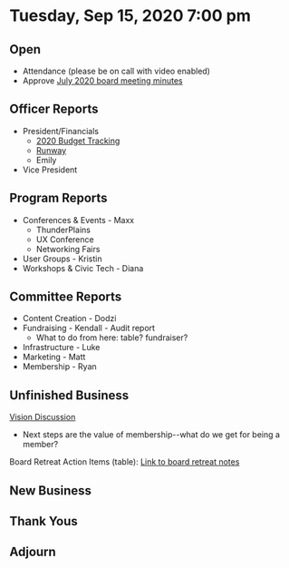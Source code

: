 # Tuesday, Sep 15, 2020 7:00 pm

## Open

- Attendance (please be on call with video enabled)
- Approve [July 2020 board meeting minutes](https://github.com/techlahoma/board_meetings/blob/master/2020/05_may_minutes.md)

## Officer Reports

- President/Financials
  - [2020 Budget Tracking](https://docs.google.com/spreadsheets/d/10KlK1Yb6_Gp2sAZvnNZ5tbD08TMlkY_XINKqSM74CLo/edit?usp=sharing)
  - [Runway](https://docs.google.com/spreadsheets/d/1KJwYtzZFRyrqAQlxPbul3t5pmGXcjS-y4NlijMAU0Lk/edit?usp=sharing)
  - Emily
- Vice President

## Program Reports

- Conferences & Events - Maxx
  - ThunderPlains
  - UX Conference
  - Networking Fairs
- User Groups - Kristin
- Workshops & Civic Tech - Diana

## Committee Reports

- Content Creation - Dodzi
- Fundraising - Kendall - Audit report
  - What to do from here: table? fundraiser?
- Infrastructure - Luke
- Marketing - Matt
- Membership - Ryan

## Unfinished Business

[Vision Discussion](https://docs.google.com/document/d/1XS7WrOjEUrEoWMxFdeL2BubBoOqozTDjAof3GvZ51Q4/edit#bookmark=id.29hq5ukobxyh)
 - Next steps are the value of membership--what do we get for being a member?

Board Retreat Action Items (table):
[Link to board retreat notes](https://docs.google.com/document/d/1TeeipFHbYwD6iJZ6vT2G7VaAnpDQ1C50DU8IhPW4_84/edit?usp=sharing)

## New Business

## Thank Yous

## Adjourn
